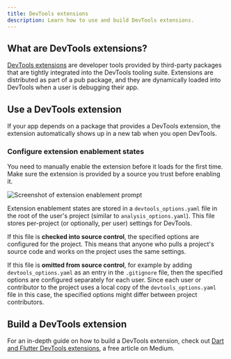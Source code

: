 ```yaml
---
title: DevTools extensions
description: Learn how to use and build DevTools extensions.
---
```


## What are DevTools extensions?

[DevTools extensions](https://pub.dev/packages/devtools_extensions)
are developer tools provided by third-party packages that are
tightly integrated into the DevTools tooling suite.
Extensions are distributed as part of a pub package,
and they are dynamically loaded into DevTools when
a user is debugging their app.

## Use a DevTools extension

If your app depends on a package that provides a DevTools extension,
the extension automatically shows up in a new tab when you open DevTools.

### Configure extension enablement states

You need to manually enable the extension before it loads for the first time.
Make sure the extension is provided by a source you trust before enabling it.

![Screenshot of extension enablement prompt](/assets/images/docs/tools/devtools/extension_enable_prompt.png)

Extension enablement states are stored in a `devtools_options.yaml`
file in the root of the user's project
(similar to `analysis_options.yaml`).
This file stores per-project
(or optionally, per user) settings for DevTools.

If this file is **checked into source control**, the specified options are
configured for the project. This means that anyone who pulls a project's
source code and works on the project uses the same settings.

If this file is **omitted from source control**, for example by adding
`devtools_options.yaml` as an entry in the `.gitignore` file, then the specified
options are configured separately for each user. Since each user or
contributor to the project uses a local copy of the `devtools_options.yaml`
file in this case, the specified options might differ between project contributors.

## Build a DevTools extension

For an in-depth guide on how to build a DevTools extension, check out 
[Dart and Flutter DevTools extensions][article], a free article on Medium.


[article]: {{site.flutter-medium}}/dart-flutter-devtools-extensions-c8bc1aaf8e5f
